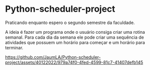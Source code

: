 # Python-scheduler-project
Praticando enquanto espero o segundo semestre da faculdade.

A ideia é fazer um programa onde o usuário consiga criar uma rotina semanal. Para cada dia da semana ele pode criar uma sequência de atividades que possuem um horário para começar e um horário para terminar.


https://github.com/JaumLA/Python-scheduler-project/assets/40122022/979a74f0-4fed-4599-81c7-41407defb145





